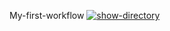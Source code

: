 My-first-workflow
[![show-directory](https://github.com/wispard1/my-firts-workflow/actions/workflows/show-directory.yml/badge.svg?branch=main)](https://github.com/wispard1/my-firts-workflow/actions/workflows/show-directory.yml)

